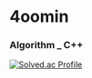 # 4oomin 

### Algorithm _ C++
[![Solved.ac Profile](http://mazassumnida.wtf/api/v2/generate_badge?boj=coolsoomin)](https://solved.ac/coolsoomin)
